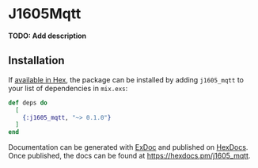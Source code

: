 # J1605Mqtt

**TODO: Add description**

## Installation

If [available in Hex](https://hex.pm/docs/publish), the package can be installed
by adding `j1605_mqtt` to your list of dependencies in `mix.exs`:

```elixir
def deps do
  [
    {:j1605_mqtt, "~> 0.1.0"}
  ]
end
```

Documentation can be generated with [ExDoc](https://github.com/elixir-lang/ex_doc)
and published on [HexDocs](https://hexdocs.pm). Once published, the docs can
be found at <https://hexdocs.pm/j1605_mqtt>.

